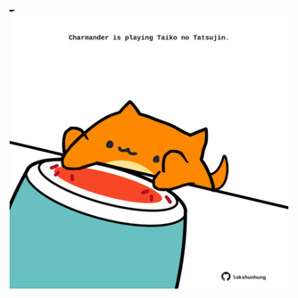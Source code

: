 <!-- built at 19/06/2023, 22:00:58 UTC -->
<p align="center">
  <img width="500" height="500" src="./ReadmeImage.svg">
</p>
